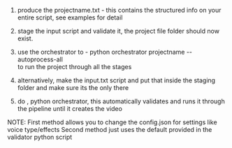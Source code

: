 1) produce the projectname.txt - this contains the structured info on your entire script, see examples
for detail
2) stage the input script and validate it, the project file folder should now exist.
3) use the orchestrator to - python orchestrator projectname --autoprocess-all  
    to run the project through all the stages

1) alternatively, make the input.txt script and put that inside the staging folder 
and make sure its the only there
2) do , python orchestrator, this automatically validates and runs it through the pipeline until it creates the video

NOTE: First method allows you to change the config.json for settings like voice type/effects
Second method just uses the default provided in the validator python script
